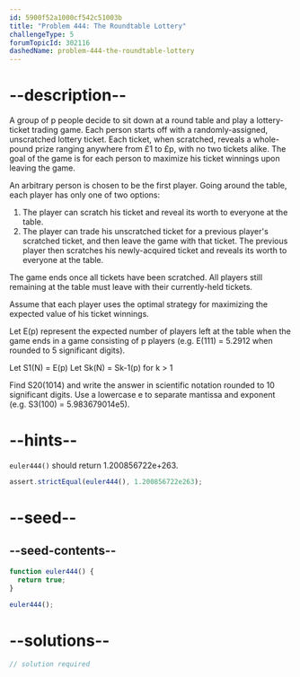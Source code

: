 ```yaml
---
id: 5900f52a1000cf542c51003b
title: "Problem 444: The Roundtable Lottery"
challengeType: 5
forumTopicId: 302116
dashedName: problem-444-the-roundtable-lottery
---
```


# --description--

A group of p people decide to sit down at a round table and play a lottery-ticket trading game. Each person starts off with a randomly-assigned, unscratched lottery ticket. Each ticket, when scratched, reveals a whole-pound prize ranging anywhere from £1 to £p, with no two tickets alike. The goal of the game is for each person to maximize his ticket winnings upon leaving the game.

An arbitrary person is chosen to be the first player. Going around the table, each player has only one of two options:

1.  The player can scratch his ticket and reveal its worth to everyone at the table.
2.  The player can trade his unscratched ticket for a previous player's scratched ticket, and then leave the game with that ticket. The previous player then scratches his newly-acquired ticket and reveals its worth to everyone at the table.

The game ends once all tickets have been scratched. All players still remaining at the table must leave with their currently-held tickets.

Assume that each player uses the optimal strategy for maximizing the expected value of his ticket winnings.

Let E(p) represent the expected number of players left at the table when the game ends in a game consisting of p players (e.g. E(111) = 5.2912 when rounded to 5 significant digits).

Let S1(N) = E(p) Let Sk(N) = Sk-1(p) for k > 1

Find S20(1014) and write the answer in scientific notation rounded to 10 significant digits. Use a lowercase e to separate mantissa and exponent (e.g. S3(100) = 5.983679014e5).

# --hints--

`euler444()` should return 1.200856722e+263.

```js
assert.strictEqual(euler444(), 1.200856722e263);
```

# --seed--

## --seed-contents--

```js
function euler444() {
  return true;
}

euler444();
```

# --solutions--

```js
// solution required
```
